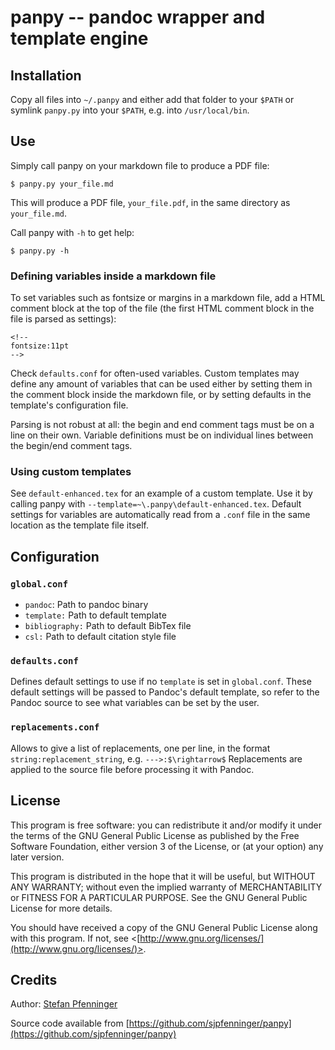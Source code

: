 # panpy -- pandoc wrapper and template engine #

## Installation ##

Copy all files into `~/.panpy` and either add that folder to your `$PATH` or symlink `panpy.py` into your `$PATH`, e.g. into `/usr/local/bin`.

## Use ##

Simply call panpy on your markdown file to produce a PDF file:
    
    $ panpy.py your_file.md

This will produce a PDF file, `your_file.pdf`, in the same directory as `your_file.md`.

Call panpy with `-h` to get help:

    $ panpy.py -h

### Defining variables inside a markdown file ###

To set variables such as fontsize or margins in a markdown file, add a HTML comment block at the top of the file (the first HTML comment block in the file is parsed as settings):

    <!--
    fontsize:11pt
    -->

Check `defaults.conf` for often-used variables. Custom templates may define any amount of variables that can be used either by setting them in the comment block inside the markdown file, or by setting defaults in the template's configuration file.

Parsing is not robust at all: the begin and end comment tags must be on a line on their own. Variable definitions must be on individual lines between the begin/end comment tags.

### Using custom templates ###

See `default-enhanced.tex` for an example of a custom template. Use it by calling panpy with `--template=~\.panpy\default-enhanced.tex`. Default settings for variables are automatically read from a `.conf` file in the same location as the template file itself.

## Configuration ##

### `global.conf` ###

* `pandoc`: Path to pandoc binary
* `template:` Path to default template
* `bibliography:` Path to default BibTex file
* `csl:` Path to default citation style file

### `defaults.conf` ###

Defines default settings to use if no `template` is set in `global.conf`. These default settings will be passed to Pandoc's default template, so refer to the Pandoc source to see what variables can be set by the user.

### `replacements.conf` ###

Allows to give a list of replacements, one per line, in the format `string:replacement_string`, e.g. `--->:$\rightarrow$` Replacements are applied to the source file before processing it with Pandoc.

## License ##

This program is free software: you can redistribute it and/or modify
it under the terms of the GNU General Public License as published by
the Free Software Foundation, either version 3 of the License, or
(at your option) any later version.

This program is distributed in the hope that it will be useful,
but WITHOUT ANY WARRANTY; without even the implied warranty of
MERCHANTABILITY or FITNESS FOR A PARTICULAR PURPOSE.  See the
GNU General Public License for more details.

You should have received a copy of the GNU General Public License
along with this program.  If not, see <[http://www.gnu.org/licenses/](http://www.gnu.org/licenses/)>.

## Credits ##

Author: [Stefan Pfenninger](http://pfenninger.org/)

Source code available from [https://github.com/sjpfenninger/panpy](https://github.com/sjpfenninger/panpy)
